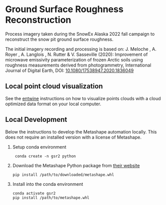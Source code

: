 # Ground Surface Roughness Reconstruction

Process imagery taken during the SnowEx Alaska 2022 fall campaign
to reconstruct the snow pit ground surface roughness. 

The initial imagery recording and processing is based on:
J. Meloche , A. Royer , A. Langlois , N. Rutter & V. Sasseville (2020):
Improvement of microwave emissivity parameterization of frozen Arctic 
soils using roughness measurements derived from photogrammetry, 
International Journal of Digital Earth, 
DOI: [10.1080/17538947.2020.1836049](https://doi.org/10.1080/17538947.2020.1836049)

## Local point cloud visualization
See the [entwine](entwine.md) instructions on how to visualize points clouds 
with a cloud optimized data format on your local computer.

## Local Development
Below the instructions to develop the Metashape automation locally. This does
not require an installed version with a license of Metashape.

1. Setup conda environment
   ```shell
    conda create -n gsr2 python
   ```
2. Download the Metashape Python package from [their website](https://www.agisoft.com/downloads/installer/)
   ```shell
   pip install /path/to/downloaded/metashape.whl
   ```
3. Install into the conda environment
   ```shell
   conda activate gsr2
   pip install /path/to/metashape.whl
   ```
